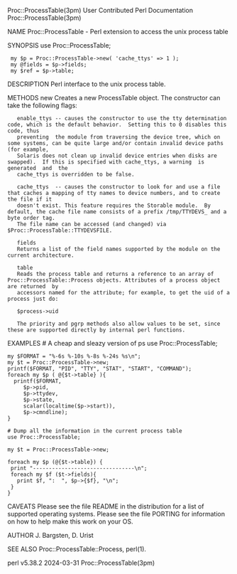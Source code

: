 Proc::ProcessTable(3pm)					      User Contributed Perl Documentation				       Proc::ProcessTable(3pm)

NAME
       Proc::ProcessTable - Perl extension to access the unix process table

SYNOPSIS
	 use Proc::ProcessTable;

	 my $p = Proc::ProcessTable->new( 'cache_ttys' => 1 );
	 my @fields = $p->fields;
	 my $ref = $p->table;

DESCRIPTION
       Perl interface to the unix process table.

METHODS
       new Creates a new ProcessTable object. The constructor can take the following flags:

	   enable_ttys -- causes the constructor to use the tty determination code, which is the default behavior.  Setting this to 0 disables this code, thus
	   preventing  the module from traversing the device tree, which on some systems, can be quite large and/or contain invalid device paths (for example,
	   Solaris does not clean up invalid device entries when disks are swapped).  If this is specified with cache_ttys, a warning  is  generated  and  the
	   cache_ttys is overridden to be false.

	   cache_ttys  -- causes the constructor to look for and use a file that caches a mapping of tty names to device numbers, and to create the file if it
	   doesn't exist. This feature requires the Storable module.  By default, the cache file name consists of a prefix /tmp/TTYDEVS_ and a byte order tag.
	   The file name can be accessed (and changed) via $Proc::ProcessTable::TTYDEVSFILE.

       fields
	   Returns a list of the field names supported by the module on the current architecture.

       table
	   Reads the process table and returns a reference to an array of Proc::ProcessTable::Process objects. Attributes of a process object are returned  by
	   accessors named for the attribute; for example, to get the uid of a process just do:

	   $process->uid

	   The priority and pgrp methods also allow values to be set, since these are supported directly by internal perl functions.

EXAMPLES
	# A cheap and sleazy version of ps
	use Proc::ProcessTable;

	my $FORMAT = "%-6s %-10s %-8s %-24s %s\n";
	my $t = Proc::ProcessTable->new;
	printf($FORMAT, "PID", "TTY", "STAT", "START", "COMMAND");
	foreach my $p ( @{$t->table} ){
	  printf($FORMAT,
		 $p->pid,
		 $p->ttydev,
		 $p->state,
		 scalar(localtime($p->start)),
		 $p->cmndline);
	}

	# Dump all the information in the current process table
	use Proc::ProcessTable;

	my $t = Proc::ProcessTable->new;

	foreach my $p (@{$t->table}) {
	 print "--------------------------------\n";
	 foreach my $f ($t->fields){
	   print $f, ":	 ", $p->{$f}, "\n";
	 }
	}

CAVEATS
       Please  see  the	 file README in the distribution for a list of supported operating systems. Please see the file PORTING for information on how to help
       make this work on your OS.

AUTHOR
       J. Bargsten, D. Urist

SEE ALSO
       Proc::ProcessTable::Process, perl(1).

perl v5.38.2								  2024-03-31						       Proc::ProcessTable(3pm)
